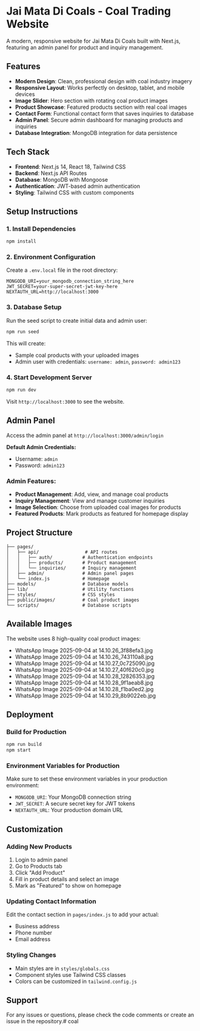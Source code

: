 # Jai Mata Di Coals - Coal Trading Website

A modern, responsive website for Jai Mata Di Coals built with Next.js, featuring an admin panel for product and inquiry management.

## Features

- **Modern Design**: Clean, professional design with coal industry imagery
- **Responsive Layout**: Works perfectly on desktop, tablet, and mobile devices
- **Image Slider**: Hero section with rotating coal product images
- **Product Showcase**: Featured products section with real coal images
- **Contact Form**: Functional contact form that saves inquiries to database
- **Admin Panel**: Secure admin dashboard for managing products and inquiries
- **Database Integration**: MongoDB integration for data persistence

## Tech Stack

- **Frontend**: Next.js 14, React 18, Tailwind CSS
- **Backend**: Next.js API Routes
- **Database**: MongoDB with Mongoose
- **Authentication**: JWT-based admin authentication
- **Styling**: Tailwind CSS with custom components

## Setup Instructions

### 1. Install Dependencies

```bash
npm install
```

### 2. Environment Configuration

Create a `.env.local` file in the root directory:

```env
MONGODB_URI=your_mongodb_connection_string_here
JWT_SECRET=your-super-secret-jwt-key-here
NEXTAUTH_URL=http://localhost:3000
```

### 3. Database Setup

Run the seed script to create initial data and admin user:

```bash
npm run seed
```

This will create:
- Sample coal products with your uploaded images
- Admin user with credentials: `username: admin`, `password: admin123`

### 4. Start Development Server

```bash
npm run dev
```

Visit `http://localhost:3000` to see the website.

## Admin Panel

Access the admin panel at `http://localhost:3000/admin/login`

**Default Admin Credentials:**
- Username: `admin`
- Password: `admin123`

### Admin Features:
- **Product Management**: Add, view, and manage coal products
- **Inquiry Management**: View and manage customer inquiries
- **Image Selection**: Choose from uploaded coal images for products
- **Featured Products**: Mark products as featured for homepage display

## Project Structure

```
├── pages/
│   ├── api/                 # API routes
│   │   ├── auth/           # Authentication endpoints
│   │   ├── products/       # Product management
│   │   └── inquiries/      # Inquiry management
│   ├── admin/              # Admin panel pages
│   └── index.js            # Homepage
├── models/                 # Database models
├── lib/                    # Utility functions
├── styles/                 # CSS styles
├── public/images/          # Coal product images
└── scripts/                # Database scripts
```

## Available Images

The website uses 8 high-quality coal product images:
- WhatsApp Image 2025-09-04 at 14.10.26_3f88efa3.jpg
- WhatsApp Image 2025-09-04 at 14.10.26_743110a8.jpg
- WhatsApp Image 2025-09-04 at 14.10.27_0c725090.jpg
- WhatsApp Image 2025-09-04 at 14.10.27_40f620c0.jpg
- WhatsApp Image 2025-09-04 at 14.10.28_12826353.jpg
- WhatsApp Image 2025-09-04 at 14.10.28_9f1aeab8.jpg
- WhatsApp Image 2025-09-04 at 14.10.28_f1ba0ed2.jpg
- WhatsApp Image 2025-09-04 at 14.10.29_8b9022eb.jpg

## Deployment

### Build for Production

```bash
npm run build
npm start
```

### Environment Variables for Production

Make sure to set these environment variables in your production environment:
- `MONGODB_URI`: Your MongoDB connection string
- `JWT_SECRET`: A secure secret key for JWT tokens
- `NEXTAUTH_URL`: Your production domain URL

## Customization

### Adding New Products
1. Login to admin panel
2. Go to Products tab
3. Click "Add Product"
4. Fill in product details and select an image
5. Mark as "Featured" to show on homepage

### Updating Contact Information
Edit the contact section in `pages/index.js` to add your actual:
- Business address
- Phone number
- Email address

### Styling Changes
- Main styles are in `styles/globals.css`
- Component styles use Tailwind CSS classes
- Colors can be customized in `tailwind.config.js`

## Support

For any issues or questions, please check the code comments or create an issue in the repository.#   c o a l  
 